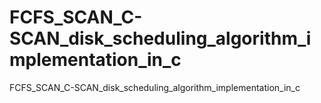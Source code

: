 # FCFS_SCAN_C-SCAN_disk_scheduling_algorithm_implementation_in_c
FCFS_SCAN_C-SCAN_disk_scheduling_algorithm_implementation_in_c
